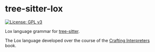 tree-sitter-lox
================

[![License: GPL v3](https://img.shields.io/badge/License-GPLv3-blue.svg)](https://www.gnu.org/licenses/gpl-3.0)

Lox language grammar for [tree-sitter](https://github.com/tree-sitter/tree-sitter).

The Lox language developed over the course of
the [Crafting Interpreters](https://craftinginterpreters.com/the-lox-language.html) book.
